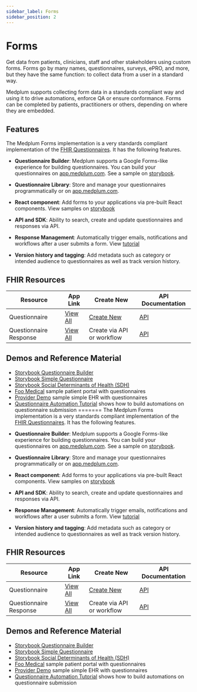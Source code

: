 ```yaml
---
sidebar_label: Forms
sidebar_position: 2
---
```


# Forms

Get data from patients, clinicians, staff and other stakeholders using custom forms.  Forms go by many names, questionnaires, surveys, ePRO, and more, but they have the same function: to collect data from a user in a standard way.


Medplum supports collecting form data in a standards compliant way and using it to drive automations, enforce QA or ensure conformance. Forms can be completed by patients, practitioners or others, depending on where they are embedded.

## Features

The Medplum Forms implementation is a very standards compliant implementation of the [FHIR Questionnaires](https://www.medplum.com/docs/api/fhir/resources/questionnaire). It has the following features.

- **Questionnaire Builder**: Medplum supports a Google Forms-like experience for building questionnaires. You can build your questionnaires on [app.medplum.com](https://app.medplum.com/Questionnaire). See a sample on [storybook](https://storybook.medplum.com/?path=/docs/medplum-questionnairebuilder--basic).

- **Questionnaire Library**: Store and manage your questionnaires programmatically or on [app.medplum.com](https://www.medplum.com/docs/api/fhir/resources/questionnaire).

- **React component**: Add forms to your applications via pre-built React components. View samples on [storybook](https://storybook.medplum.com/?path=/docs/medplum-questionnaireform--basic)

- **API and SDK**: Ability to search, create and update questionnaires and responses via API.

- **Response Management**: Automatically trigger emails, notifications and workflows after a user submits a form. View [tutorial](https://www.medplum.com/docs/tutorials/bots/bot-for-questionnaire-response)

- **Version history and tagging**: Add metadata such as category or intended audience to questionnaires as well as track version history.

## FHIR Resources

| Resource               | App Link                                                  | Create New                                              | API Documentation                                                            |
| ---------------------- | --------------------------------------------------------- | ------------------------------------------------------- | ---------------------------------------------------------------------------- |
| Questionnaire          | [View All](https://app.medplum.com/Questionnaire)         | [Create New](https://app.medplum.com/Questionnaire/new) | [API](https://www.medplum.com/docs/api/fhir/resources/questionnaire)         |
| Questionnaire Response | [View All](https://app.medplum.com/QuestionnaireResponse) | Create via API or workflow                              | [API](https://www.medplum.com/docs/api/fhir/resources/questionnaireresponse) |

## Demos and Reference Material

- [Storybook Questionnaire Builder](https://storybook.medplum.com/?path=/docs/medplum-questionnairebuilder--basic)
- [Storybook Simple Questionnaire](https://storybook.medplum.com/?path=/docs/medplum-questionnaireform--groups)
- [Storybook Social Determinants of Health (SDH)](https://storybook.medplum.com/?path=/docs/medplum-questionnaireform--ahchrsn-screening)
- [Foo Medical](https://foomedical.com/) sample patient portal with questionnaires
- [Provider Demo](https://provider.foomedical.com/) sample simple EHR with questionnaires
- [Questionnaire Automation Tutorial](https://www.medplum.com/docs/tutorials/bots) shows how to build automations on questionnaire submission
=======
The Medplum Forms implementation is a very standards compliant implementation of the [FHIR Questionnaires](https://www.medplum.com/docs/api/fhir/resources/questionnaire).  It has the following features.

* **Questionnaire Builder**: Medplum supports a Google Forms-like experience for building questionnaires.  You can build your questionnaires on [app.medplum.com](https://app.medplum.com/Questionnaire).  See a sample on [storybook](https://storybook.medplum.com/?path=/docs/medplum-questionnairebuilder--basic).

* **Questionnaire Library**: Store and manage your questionnaires programmatically or on [app.medplum.com](https://www.medplum.com/docs/api/fhir/resources/questionnaire).

* **React component**: Add forms to your applications via pre-built React components. View samples on [storybook](https://storybook.medplum.com/?path=/docs/medplum-questionnaireform--basic)

* **API and SDK**: Ability to search, create and update questionnaires and responses via API.

* **Response Management**: Automatically trigger emails, notifications and workflows after a user submits a form.  View [tutorial](https://www.medplum.com/docs/tutorials/bots/bot-for-questionnaire-response)

* **Version history and tagging**: Add metadata such as category or intended audience to questionnaires as well as track version history.

## FHIR Resources

| Resource               | App Link | Create New | API Documentation |
|------------------------|----------|------------|-------------------|
| Questionnaire          | [View All](https://app.medplum.com/Questionnaire) | [Create New](https://app.medplum.com/Questionnaire/new) | [API](https://www.medplum.com/docs/api/fhir/resources/questionnaire)               |
| Questionnaire Response | [View All](https://app.medplum.com/QuestionnaireResponse) | Create via API or workflow | [API](https://www.medplum.com/docs/api/fhir/resources/questionnaireresponse)               |

## Demos and Reference Material

* [Storybook Questionnaire Builder](https://storybook.medplum.com/?path=/docs/medplum-questionnairebuilder--basic)
* [Storybook Simple Questionnaire](https://storybook.medplum.com/?path=/docs/medplum-questionnaireform--groups)
* [Storybook Social Determinants of Health (SDH)](https://storybook.medplum.com/?path=/docs/medplum-questionnaireform--ahchrsn-screening)
* [Foo Medical](https://foomedical.com/) sample patient portal with questionnaires
* [Provider Demo](https://provider.foomedical.com/) sample simple EHR with questionnaires
* [Questionnaire Automation Tutorial](https://www.medplum.com/docs/tutorials/bots) shows how to build automations on questionnaire submission 
